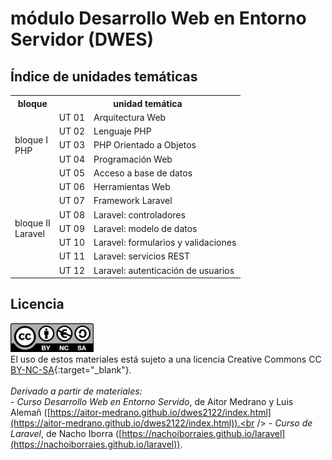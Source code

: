 # módulo Desarrollo Web en Entorno Servidor (DWES)



## Índice de unidades temáticas

<table>
<tr>
	<th>bloque</th>
	<th colspan=2>unidad temática</th>
</tr>
<tr>
	<td rowspan=5>bloque I<br />PHP</td>
	<td>UT 01</td>
	<td>Arquitectura Web</td>
</tr>
<tr>
	<td>UT 02</td>
	<td>Lenguaje PHP</td>
</tr>    
<tr>
	<td>UT 03</td>
	<td>PHP Orientado a Objetos</td>
</tr>  
<tr>
	<td>UT 04</td>
	<td>Programación Web</td>
</tr>  
<tr>
	<td>UT 05</td>
	<td>Acceso a base de datos</td>
</tr>     
<tr>
	<td rowspan=7>bloque II<br />Laravel</td>
	<td>UT 06</td>
	<td>Herramientas Web</td>
</tr>
<tr>
	<td>UT 07</td>
	<td>Framework Laravel</td>
</tr>    
<tr>
	<td>UT 08</td>
	<td>Laravel: controladores</td>
</tr>  
<tr>
	<td>UT 09</td>
	<td>Laravel: modelo de datos</td>
</tr>  
<tr>
	<td>UT 10</td>
	<td>Laravel: formularios y validaciones</td>
</tr>   
<tr>
	<td>UT 11</td>
	<td>Laravel: servicios REST</td>
</tr>  
<tr>
	<td>UT 12</td>
	<td>Laravel: autenticación de usuarios</td>
</tr>   
</table>


## Licencia

<img src="./img/cc.png" alt="portada" style="zoom:35%;"  style="float: left;" /> <br />El uso de estos materiales está sujeto a una licencia Creative Commons CC [BY-NC-SA](https://creativecommons.org/licenses/by-nc-sa/4.0/deed.es){:target="_blank"}.
<br /><br />
	*Derivado a partir de materiales:*<br />
	*-  Curso Desarrollo Web en Entorno Servido*, de Aitor Medrano y Luis Alemañ  ([https://aitor-medrano.github.io/dwes2122/index.html](https://aitor-medrano.github.io/dwes2122/index.html)).<br />
	*-  Curso de Laravel*, de Nacho Iborra ([https://nachoiborraies.github.io/laravel](https://nachoiborraies.github.io/laravel)).

